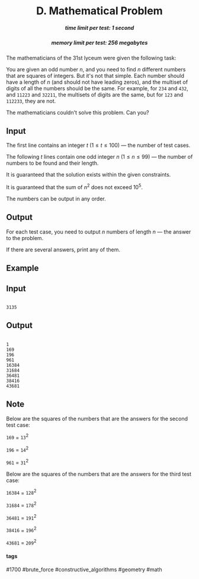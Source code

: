 <h1 style='text-align: center;'> D. Mathematical Problem</h1>

<h5 style='text-align: center;'>time limit per test: 1 second</h5>
<h5 style='text-align: center;'>memory limit per test: 256 megabytes</h5>

The mathematicians of the 31st lyceum were given the following task:

You are given an odd number $n$, and you need to find $n$ different numbers that are squares of integers. But it's not that simple. Each number should have a length of $n$ (and should not have leading zeros), and the multiset of digits of all the numbers should be the same. For example, for $\mathtt{234}$ and $\mathtt{432}$, and $\mathtt{11223}$ and $\mathtt{32211}$, the multisets of digits are the same, but for $\mathtt{123}$ and $\mathtt{112233}$, they are not.

The mathematicians couldn't solve this problem. Can you?

## Input

The first line contains an integer $t$ ($1 \leq t \leq 100$) — the number of test cases.

The following $t$ lines contain one odd integer $n$ ($1 \leq n \leq 99$) — the number of numbers to be found and their length.

It is guaranteed that the solution exists within the given constraints.

It is guaranteed that the sum of $n^2$ does not exceed $10^5$.

The numbers can be output in any order.

## Output

For each test case, you need to output $n$ numbers of length $n$ — the answer to the problem.

If there are several answers, print any of them.

## Example

## Input


```

3135
```
## Output


```

1
169
196
961
16384
31684
36481
38416
43681

```
## Note

Below are the squares of the numbers that are the answers for the second test case:

$\mathtt{169}$ = $\mathtt{13}^2$

$\mathtt{196}$ = $\mathtt{14}^2$

$\mathtt{961}$ = $\mathtt{31}^2$

Below are the squares of the numbers that are the answers for the third test case:

$\mathtt{16384}$ = $\mathtt{128}^2$

$\mathtt{31684}$ = $\mathtt{178}^2$

$\mathtt{36481}$ = $\mathtt{191}^2$

$\mathtt{38416}$ = $\mathtt{196}^2$

$\mathtt{43681}$ = $\mathtt{209}^2$



#### tags 

#1700 #brute_force #constructive_algorithms #geometry #math 